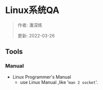 # Linux系统QA

> 作者: 潘深练
>
> 更新: 2022-03-26

## Tools

### Manual
-  Linux Programmer's Manual
    -  use Linux Manual ,like '`man 2 socket`'.